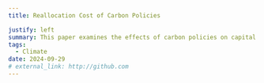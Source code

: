 ```yaml
---
title: Reallocation Cost of Carbon Policies

justify: left
summary: This paper examines the effects of carbon policies on capital reallocation and emission reductions in the economy, using a model that captures the interactions between green and brown capital, productivity, and emissions. The model is estimated using data from the Swedish manufacturing sector between 1990 and 2015. Three key findings emerge from the analysis. First, the elasticity of substitution between green and brown capital is lower in high-emission industries, although the relative importance of green capital remains similar across both brown and green industries. Additionally, a positive correlation is found between productivity and emission intensity specifically in the brown industries. Second, the primary driver of emission reductions is the emission tax, which accounts for a 54% reduction, while improvements in emission technology contribute a further 50% reduction. However, productivity growth increases emissions by 64% through expanded production, leading to a net emission reduction of 40% over the study period. Third, the emission tax proves to be the most effective policy for reducing emissions. Equivalent reductions through green capital subsidies would require a 94% discount on the interest rate, leading to a 250% reduction in overall economic output. The model further predicts that the current tax rate will achieve a 45% reduction in emissions by 2040, falling short of the 75% target. To meet this goal, a tax rate 270% higher than the current level would be necessary.
tags:
  - Climate
date: 2024-09-29
# external_link: http://github.com
---
```

